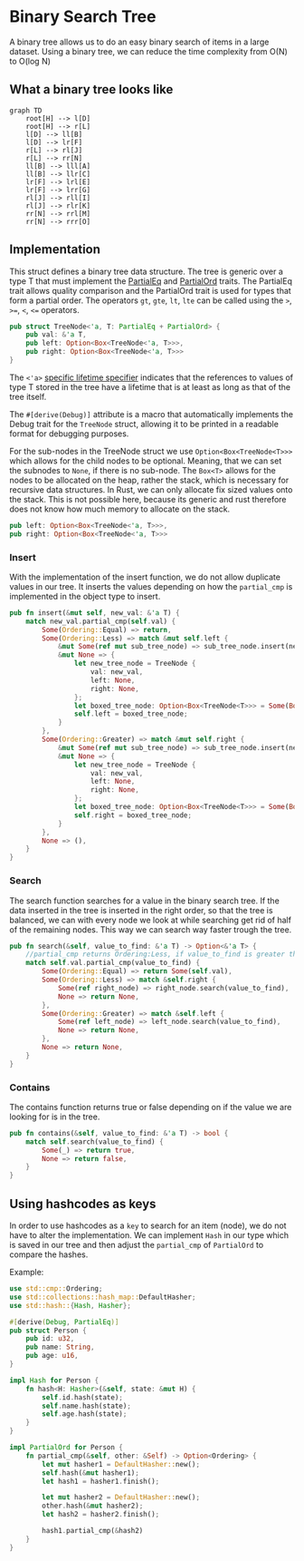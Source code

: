 # Binary Search Tree

A binary tree allows us to do an easy binary search of items in a large dataset.
Using a binary tree, we can reduce the time complexity from O(N) to O(log N)

## What a binary tree looks like

```mermaid
graph TD
    root[H] --> l[D]
    root[H] --> r[L]
    l[D] --> ll[B]
    l[D] --> lr[F]
    r[L] --> rl[J]
    r[L] --> rr[N]
    ll[B] --> lll[A]
    ll[B] --> llr[C]
    lr[F] --> lrl[E]
    lr[F] --> lrr[G]
    rl[J] --> rll[I]
    rl[J] --> rlr[K]
    rr[N] --> rrl[M]
    rr[N] --> rrr[O]
```

## Implementation

This struct defines a binary tree data structure. The tree is generic over a type T that must
implement the [PartialEq](https://doc.rust-lang.org/std/cmp/trait.PartialEq.html) and 
[PartialOrd](https://doc.rust-lang.org/std/cmp/trait.PartialOrd.html) traits.
The PartialEq trait allows quality comparison and the PartialOrd trait is used for types that form a partial order. The operators `gt`, `gte`, `lt`, `lte` can be called using the `>`, `>=`, `<`, `<=` operators.

```rust
pub struct TreeNode<'a, T: PartialEq + PartialOrd> {     
    pub val: &'a T,
    pub left: Option<Box<TreeNode<'a, T>>>,
    pub right: Option<Box<TreeNode<'a, T>>>
}
```

The `<'a>` [specific lifetime specifier](https://doc.rust-lang.org/rust-by-example/scope/lifetime/explicit.html) indicates that the references to values of type T stored in the tree have a lifetime that is at least as long as that of the tree itself.

The `#[derive(Debug)]` attribute is a macro that automatically implements the Debug trait for
the `TreeNode` struct, allowing it to be printed in a readable format for debugging purposes.

For the sub-nodes in the TreeNode struct we use `Option<Box<TreeNode<T>>>` which allows for the child nodes to be optional. 
Meaning, that we can set the subnodes to `None`, if there is no sub-node. The `Box<T>` allows for the nodes to be allocated
on the heap, rather the stack, which is necessary for recursive data structures. 
In Rust, we can only allocate fix sized values onto the stack. This is not possible here, because its generic and rust therefore
does not know how much memory to allocate on the stack.

```rust
pub left: Option<Box<TreeNode<'a, T>>>,
pub right: Option<Box<TreeNode<'a, T>>>
```

### Insert

With the implementation of the insert function, we do not allow duplicate values in our tree. It inserts the values depending on how the `partial_cmp` is implemented in the object type to insert.

```rust
pub fn insert(&mut self, new_val: &'a T) {
    match new_val.partial_cmp(self.val) {
        Some(Ordering::Equal) => return,
        Some(Ordering::Less) => match &mut self.left {
            &mut Some(ref mut sub_tree_node) => sub_tree_node.insert(new_val),
            &mut None => {
                let new_tree_node = TreeNode {
                    val: new_val,
                    left: None,
                    right: None,
                };
                let boxed_tree_node: Option<Box<TreeNode<T>>> = Some(Box::new(new_tree_node));
                self.left = boxed_tree_node;
            }
        },
        Some(Ordering::Greater) => match &mut self.right {
            &mut Some(ref mut sub_tree_node) => sub_tree_node.insert(new_val),
            &mut None => {
                let new_tree_node = TreeNode {
                    val: new_val,
                    left: None,
                    right: None,
                };
                let boxed_tree_node: Option<Box<TreeNode<T>>> = Some(Box::new(new_tree_node));
                self.right = boxed_tree_node;
            }
        },
        None => (),
    }
}
```
### Search

The search function searches for a value in the binary search tree. If the data inserted in the tree is inserted in the right order, so that the tree is balanced, we can with every node we look at while searching get rid of half of the remaining nodes. This way we can search way faster trough the tree.

```rust
pub fn search(&self, value_to_find: &'a T) -> Option<&'a T> {
    //partial_cmp returns Ordering:Less, if value_to_find is greater than self.val
    match self.val.partial_cmp(value_to_find) {
        Some(Ordering::Equal) => return Some(self.val),
        Some(Ordering::Less) => match &self.right {
            Some(ref right_node) => right_node.search(value_to_find),
            None => return None,
        },
        Some(Ordering::Greater) => match &self.left {
            Some(ref left_node) => left_node.search(value_to_find),
            None => return None,
        },
        None => return None,
    }
}
```

### Contains

The contains function returns true or false depending on if the value we are looking for is in the tree.

```rust
pub fn contains(&self, value_to_find: &'a T) -> bool {
    match self.search(value_to_find) {
        Some(_) => return true,
        None => return false,
    }
}
```

## Using hashcodes as keys

In order to use hashcodes as a `key` to search for an item (node), we do not have to alter the implementation. We can implement `Hash` in our type which is saved in our tree and then adjust the `partial_cmp` of `PartialOrd` to compare the hashes.

Example:
```rust
use std::cmp::Ordering;
use std::collections::hash_map::DefaultHasher;
use std::hash::{Hash, Hasher};

#[derive(Debug, PartialEq)]
pub struct Person {
    pub id: u32,
    pub name: String,
    pub age: u16,
}

impl Hash for Person {
    fn hash<H: Hasher>(&self, state: &mut H) {
        self.id.hash(state);
        self.name.hash(state);
        self.age.hash(state);
    }
}

impl PartialOrd for Person {
    fn partial_cmp(&self, other: &Self) -> Option<Ordering> {
        let mut hasher1 = DefaultHasher::new();
        self.hash(&mut hasher1);
        let hash1 = hasher1.finish();

        let mut hasher2 = DefaultHasher::new();
        other.hash(&mut hasher2);
        let hash2 = hasher2.finish();

        hash1.partial_cmp(&hash2)
    }
}
```